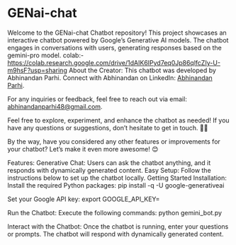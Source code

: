 # GENai-chat
Welcome to the GENai-chat Chatbot repository! This project showcases an interactive chatbot powered by Google’s Generative AI models. The chatbot engages in conversations with users, generating responses based on the gemini-pro model.
colab:-https://colab.research.google.com/drive/1dAIK6IPyd7eq0Jp86qlfcZIy-U-m9hsF?usp=sharing
About the Creator:
This chatbot was developed by Abhinandan Parhi. Connect with Abhinandan on LinkedIn: [Abhinandan Parhi](https://www.linkedin.com/in/abhinandan-parhi-ap).

For any inquiries or feedback, feel free to reach out via email: abhinandanparhi48@gmail.com.

Feel free to explore, experiment, and enhance the chatbot as needed! If you have any questions or suggestions, don’t hesitate to get in touch. 🚀✨

By the way, have you considered any other features or improvements for your chatbot? Let’s make it even more awesome! 😊


Features:
Generative Chat: Users can ask the chatbot anything, and it responds with dynamically generated content.
Easy Setup: Follow the instructions below to set up the chatbot locally.
Getting Started
Installation:
Install the required Python packages:
pip install -q -U google-generativeai 

Set your Google API key:
export GOOGLE_API_KEY=<your-api-key>

Run the Chatbot:
Execute the following commands:
python gemini_bot.py

Interact with the Chatbot:
Once the chatbot is running, enter your questions or prompts.
The chatbot will respond with dynamically generated content.
